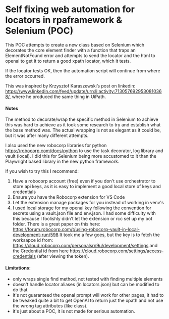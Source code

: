 # Self fixing web automation for locators in rpaframework & Selenium (POC)
This POC attempts to create a new class based on Selenium which decorates the core element finder with a function that traps an ElementNotFound error and attempts to send the locator and the html to openai to get it to  return a good xpath locator, which it tests.

If the locator tests OK, then the automation script will continue from where the error occurred.

This was inspired by Krzysztof Karaszewski’s post on linkedin:
https://www.linkedin.com/feed/update/urn:li:activity:7130576929530810368/, 
where he produced the same thing in UiPath.

#### Notes
The method to decorate/wrap the specific method in Selenium to achieve this
was hard to achieve as it took some research to try and establish what the base
method was. The actual wrapping is not as elegant as it could be, but it was
after many different attempts.

I also used the new robocorp libraries for python https://robocorp.com/docs/python to use the task decorator, log library and vault (local). I did this for Selenium being more accustomed to it than the Playwright based library in the new python framework.

If you wish to try this I recommend:
1. Have a robocorp account (free) even if you don't use orchestrator to store api
keys, as it is easy to implement a good local store of keys and credentials
2. Ensure you have the Robocorp extension for VS Code
3. Let the extension manage packages for you instead of working in venv's
4. I used local storage for my openai key following the convention for secrets
using a vault.json file and env.json. I had some difficulty with this because I
foolishly didn't let the extension or rcc set up my bot folder. There is a 
great paper on this here: 
https://forum.robocorp.com/t/using-robocorp-vault-in-local-development-run/598
It took me a few goes, but the key is to fetch the worksapce id from:
https://cloud.robocorp.com/personalsrn9u/development/settings and the 
Credential id from here https://cloud.robocorp.com/settings/access-credentials
(after viewing the token).

#### Limitations:
* only wraps single find method, not tested with finding multiple elements
* doesn't handle locator aliases (in locators.json) but can be modified to do that
* it's not guaranteed the openai prompt will work for other pages, it had to be
tweaked quite a bit to get OpenAI to return just the xpath and not use the
wrong tag attributes (like class).
* it's just about a POC, it is not made for serious automation.
